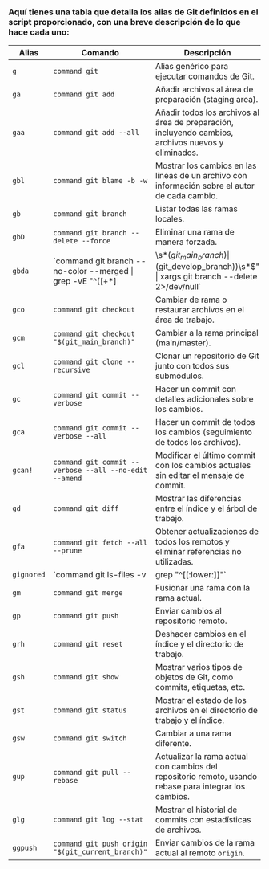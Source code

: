 ### Aquí tienes una tabla que detalla los alias de Git definidos en el script proporcionado, con una breve descripción de lo que hace cada uno:

| Alias      | Comando                              | Descripción                                                                                          |
|------------|--------------------------------------|------------------------------------------------------------------------------------------------------|
| `g`        | `command git`                        | Alias genérico para ejecutar comandos de Git.                                                        |
| `ga`       | `command git add`                    | Añadir archivos al área de preparación (staging area).                                               |
| `gaa`      | `command git add --all`              | Añadir todos los archivos al área de preparación, incluyendo cambios, archivos nuevos y eliminados.   |
| `gbl`      | `command git blame -b -w`            | Mostrar los cambios en las líneas de un archivo con información sobre el autor de cada cambio.        |
| `gb`       | `command git branch`                 | Listar todas las ramas locales.                                                                      |
| `gbD`      | `command git branch --delete --force`| Eliminar una rama de manera forzada.                                                                 |
| `gbda`     | `command git branch --no-color --merged \| grep -vE "^([+*]|\s*$(git_main_branch)\|$(git_develop_branch))\s*$" \| xargs git branch --delete 2>/dev/null` | Eliminar todas las ramas que han sido fusionadas (excepto las principales).                          |
| `gco`      | `command git checkout`               | Cambiar de rama o restaurar archivos en el área de trabajo.                                          |
| `gcm`      | `command git checkout "$(git_main_branch)"` | Cambiar a la rama principal (main/master).                                                          |
| `gcl`      | `command git clone --recursive`      | Clonar un repositorio de Git junto con todos sus submódulos.                                         |
| `gc`       | `command git commit --verbose`       | Hacer un commit con detalles adicionales sobre los cambios.                                          |
| `gca`      | `command git commit --verbose --all` | Hacer un commit de todos los cambios (seguimiento de todos los archivos).                            |
| `gcan!`    | `command git commit --verbose --all --no-edit --amend` | Modificar el último commit con los cambios actuales sin editar el mensaje de commit.                |
| `gd`       | `command git diff`                   | Mostrar las diferencias entre el índice y el árbol de trabajo.                                       |
| `gfa`      | `command git fetch --all --prune`    | Obtener actualizaciones de todos los remotos y eliminar referencias no utilizadas.                   |
| `gignored` | `command git ls-files -v | grep "^[[:lower:]]"` | Mostrar los archivos ignorados por Git en el repositorio.                                        |
| `gm`       | `command git merge`                  | Fusionar una rama con la rama actual.                                                                |
| `gp`       | `command git push`                   | Enviar cambios al repositorio remoto.                                                                |
| `grh`      | `command git reset`                  | Deshacer cambios en el índice y el directorio de trabajo.                                            |
| `gsh`      | `command git show`                   | Mostrar varios tipos de objetos de Git, como commits, etiquetas, etc.                                |
| `gst`      | `command git status`                 | Mostrar el estado de los archivos en el directorio de trabajo y el índice.                           |
| `gsw`      | `command git switch`                 | Cambiar a una rama diferente.                                                                        |
| `gup`      | `command git pull --rebase`          | Actualizar la rama actual con cambios del repositorio remoto, usando rebase para integrar los cambios.|
| `glg`      | `command git log --stat`             | Mostrar el historial de commits con estadísticas de archivos.                                        |
| `ggpush`   | `command git push origin "$(git_current_branch)"` | Enviar cambios de la rama actual al remoto `origin`.                                              |
